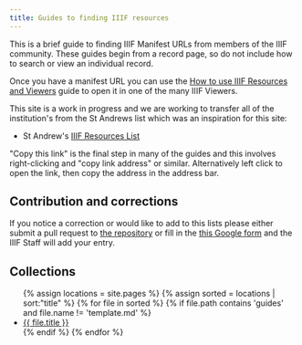 ```yaml
---
title: Guides to finding IIIF resources
---
```


This is a brief guide to finding IIIF Manifest URLs from members of the IIIF community.  These guides begin from a record page, so do not include how to search or view an individual record.

Once you have a manifest URL you can use the [How to use IIIF Resources and Viewers](https://medium.com/@IIIF_io/how-to-use-iiif-resources-and-image-viewers-bd378a68b013) guide to open it in one of the many IIIF Viewers. 

This site is a work in progress and we are working to transfer all of the institution's from the St Andrews list which was an inspiration for this site:

 * St Andrew's [IIIF Resources List](https://www.st-andrews.ac.uk/assets/university/library/documents/IIF%20resources.pdf)

"Copy this link" is the final step in many of the guides and this involves right-clicking and "copy link address" or similar. Alternatively left click to open the link, then copy the address in the address bar. 

## Contribution and corrections

If you notice a correction or would like to add to this lists please either submit a pull request to [the repository](https://github.com/IIIF/guides) or fill in the [this Google form](todo) and the IIIF Staff will add your entry. 

## Collections

<ul>
  {% assign locations = site.pages %}
  {% assign sorted = locations | sort:"title" %}
  {% for file in sorted %}
    {% if file.path contains 'guides' and file.name != 'template.md' %} 
      <li>
        <a href="{{site.url}}{{site.baseurl}}{{file.url}}">{{ file.title }}</a>
      </li>
    {% endif %}
  {% endfor %}
</ul>
